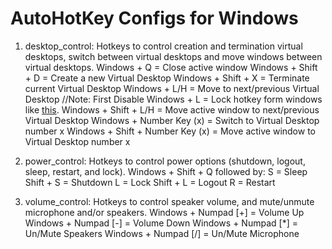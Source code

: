 # AutoHotKey Configs for Windows

1) desktop_control: Hotkeys to control creation and termination virtual desktops, switch between virtual desktops and move windows between virtual desktops.
    Windows + Q = Close active window
    Windows + Shift + D = Create a new Virtual Desktop
    Windows + Shift + X = Terminate current Virtual Desktop
    Windows + L/H = Move to next/previous Virtual Desktop       //Note: First Disable Windows + L = Lock hotkey form windows like [this](https://www.maketecheasier.com/disable-lock-screen-shortcut-key-windows/).
    Windows + Shift + L/H = Move active window to next/previous Virtual Desktop
    Windows + Number Key (x) = Switch to Virtual Desktop number x
    Windows + Shift + Number Key (x) = Move active window to Virtual Desktop number x
    
      
2) power_control: Hotkeys to control power options (shutdown, logout, sleep, restart, and lock).
    Windows + Shift + Q followed by:
      S = Sleep
      Shift + S = Shutdown
      L = Lock
      Shift + L = Logout
      R = Restart
      
3) volume_control: Hotkeys to control speaker volume, and mute/unmute microphone and/or speakers.
      Windows + Numpad [+] = Volume Up
      Windows + Numpad [-] = Volume Down
      Windows + Numpad [*] = Un/Mute Speakers
      Windows + Numpad [/] = Un/Mute Microphone
